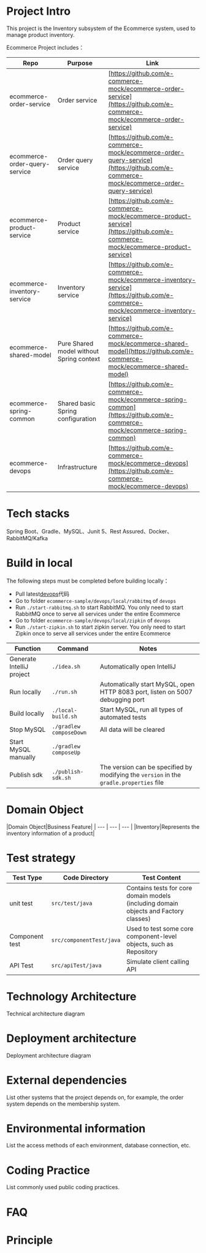 # Project Intro
This project is the Inventory subsystem of the Ecommerce system, used to manage product inventory.

Ecommerce Project includes：

|Repo|Purpose|Link|
| --- | --- | --- |
|ecommerce-order-service|Order service|[https://github.com/e-commerce-mock/ecommerce-order-service](https://github.com/e-commerce-mock/ecommerce-order-service)|
|ecommerce-order-query-service|Order query service|[https://github.com/e-commerce-mock/ecommerce-order-query-service](https://github.com/e-commerce-mock/ecommerce-order-query-service)|
|ecommerce-product-service|Product service|[https://github.com/e-commerce-mock/ecommerce-product-service](https://github.com/e-commerce-mock/ecommerce-product-service)|
|ecommerce-inventory-service|Inventory service|[https://github.com/e-commerce-mock/ecommerce-inventory-service](https://github.com/e-commerce-mock/ecommerce-inventory-service)|
|ecommerce-shared-model|Pure Shared model without Spring context|[https://github.com/e-commerce-mock/ecommerce-shared-model](https://github.com/e-commerce-mock/ecommerce-shared-model)|
|ecommerce-spring-common|Shared basic Spring configuration|[https://github.com/e-commerce-mock/ecommerce-spring-common](https://github.com/e-commerce-mock/ecommerce-spring-common)|
|ecommerce-devops|Infrastructure|[https://github.com/e-commerce-mock/ecommerce-devops](https://github.com/e-commerce-mock/ecommerce-devops)|


# Tech stacks
Spring Boot、Gradle、MySQL、Junit 5、Rest Assured、Docker、RabbitMQ/Kafka

# Build in local

The following steps must be completed before building locally：
- Pull latest[devops](https://github.com/e-commerce-mock/devops)代码
- Go to folder `ecommerce-sample/devops/local/rabbitmq` of `devops`  
- Run `./start-rabbitmq.sh` to start RabbitMQ. You only need to start RabbitMQ once to serve all services under the entire Ecommerce
- Go to folder `ecommerce-sample/devops/local/zipkin` of `devops`
- Run `./start-zipkin.sh` to start zipkin server. You only need to start Zipkin once to serve all services under the entire Ecommerce

|Function|Command|Notes|
| --- | --- | --- |
|Generate IntelliJ project|`./idea.sh`|Automatically open IntelliJ|
|Run locally|`./run.sh`|Automatically start MySQL, open HTTP 8083 port, listen on 5007 debugging port|
|Build locally|`./local-build.sh`|Start MySQL, run all types of automated tests|
|Stop MySQL|`./gradlew composeDown`|All data will be cleared|
|Start MySQL manually|`./gradlew composeUp`||
|Publish sdk|`./publish-sdk.sh`|The version can be specified by modifying the `version` in the `gradle.properties` file|

# Domain Object
|Domain Object|Business Feature|
| --- | --- | --- |
|Inventory|Represents the inventory information of a product|

# Test strategy
|Test Type|Code Directory|Test Content|
| --- | --- | --- |
|unit test|`src/test/java`|Contains tests for core domain models (including domain objects and Factory classes)|
|Component test|`src/componentTest/java`|Used to test some core component-level objects, such as Repository|
|API Test|`src/apiTest/java`|Simulate client calling API|

# Technology Architecture
Technical architecture diagram

# Deployment architecture
Deployment architecture diagram

# External dependencies
List other systems that the project depends on, for example, the order system depends on the membership system.

# Environmental information
List the access methods of each environment, database connection, etc.

# Coding Practice
List commonly used public coding practices.

# FAQ

# Principle

